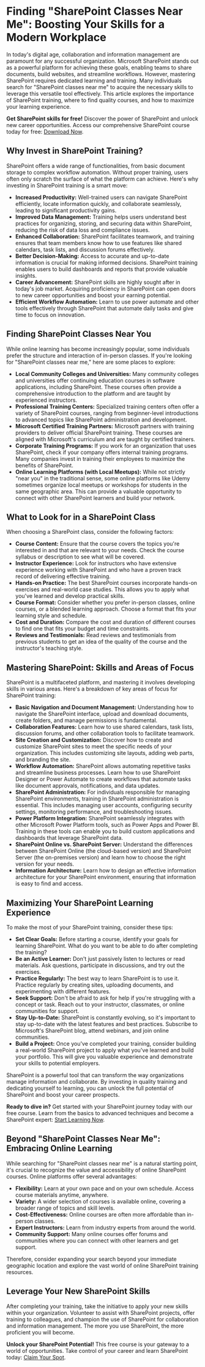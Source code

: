 # Finding "SharePoint Classes Near Me": Boosting Your Skills for a Modern Workplace

In today's digital age, collaboration and information management are paramount for any successful organization. Microsoft SharePoint stands out as a powerful platform for achieving these goals, enabling teams to share documents, build websites, and streamline workflows. However, mastering SharePoint requires dedicated learning and training. Many individuals search for "SharePoint classes near me" to acquire the necessary skills to leverage this versatile tool effectively. This article explores the importance of SharePoint training, where to find quality courses, and how to maximize your learning experience.

**Get SharePoint skills for free!** Discover the power of SharePoint and unlock new career opportunities. Access our comprehensive SharePoint course today for free: [Download Now](https://udemywork.com/sharepoint-classes-near-me).

## Why Invest in SharePoint Training?

SharePoint offers a wide range of functionalities, from basic document storage to complex workflow automation. Without proper training, users often only scratch the surface of what the platform can achieve. Here's why investing in SharePoint training is a smart move:

*   **Increased Productivity:** Well-trained users can navigate SharePoint efficiently, locate information quickly, and collaborate seamlessly, leading to significant productivity gains.
*   **Improved Data Management:** Training helps users understand best practices for organizing, storing, and securing data within SharePoint, reducing the risk of data loss and compliance issues.
*   **Enhanced Collaboration:** SharePoint facilitates teamwork, and training ensures that team members know how to use features like shared calendars, task lists, and discussion forums effectively.
*   **Better Decision-Making:** Access to accurate and up-to-date information is crucial for making informed decisions. SharePoint training enables users to build dashboards and reports that provide valuable insights.
*   **Career Advancement:** SharePoint skills are highly sought after in today's job market. Acquiring proficiency in SharePoint can open doors to new career opportunities and boost your earning potential.
*   **Efficient Workflow Automation:** Learn to use power automate and other tools effectively through SharePoint that automate daily tasks and give time to focus on innovation.

## Finding SharePoint Classes Near You

While online learning has become increasingly popular, some individuals prefer the structure and interaction of in-person classes. If you're looking for "SharePoint classes near me," here are some places to explore:

*   **Local Community Colleges and Universities:** Many community colleges and universities offer continuing education courses in software applications, including SharePoint. These courses often provide a comprehensive introduction to the platform and are taught by experienced instructors.
*   **Professional Training Centers:** Specialized training centers often offer a variety of SharePoint courses, ranging from beginner-level introductions to advanced topics like SharePoint administration and development.
*   **Microsoft Certified Training Partners:** Microsoft partners with training providers to deliver official SharePoint training. These courses are aligned with Microsoft's curriculum and are taught by certified trainers.
*   **Corporate Training Programs:** If you work for an organization that uses SharePoint, check if your company offers internal training programs. Many companies invest in training their employees to maximize the benefits of SharePoint.
*   **Online Learning Platforms (with Local Meetups):** While not strictly "near you" in the traditional sense, some online platforms like Udemy sometimes organize local meetups or workshops for students in the same geographic area. This can provide a valuable opportunity to connect with other SharePoint learners and build your network.

## What to Look for in a SharePoint Class

When choosing a SharePoint class, consider the following factors:

*   **Course Content:** Ensure that the course covers the topics you're interested in and that are relevant to your needs. Check the course syllabus or description to see what will be covered.
*   **Instructor Experience:** Look for instructors who have extensive experience working with SharePoint and who have a proven track record of delivering effective training.
*   **Hands-on Practice:** The best SharePoint courses incorporate hands-on exercises and real-world case studies. This allows you to apply what you've learned and develop practical skills.
*   **Course Format:** Consider whether you prefer in-person classes, online courses, or a blended learning approach. Choose a format that fits your learning style and schedule.
*   **Cost and Duration:** Compare the cost and duration of different courses to find one that fits your budget and time constraints.
*   **Reviews and Testimonials:** Read reviews and testimonials from previous students to get an idea of the quality of the course and the instructor's teaching style.

## Mastering SharePoint: Skills and Areas of Focus

SharePoint is a multifaceted platform, and mastering it involves developing skills in various areas. Here's a breakdown of key areas of focus for SharePoint training:

*   **Basic Navigation and Document Management:** Understanding how to navigate the SharePoint interface, upload and download documents, create folders, and manage permissions is fundamental.
*   **Collaboration Features:** Learn how to use shared calendars, task lists, discussion forums, and other collaboration tools to facilitate teamwork.
*   **Site Creation and Customization:** Discover how to create and customize SharePoint sites to meet the specific needs of your organization. This includes customizing site layouts, adding web parts, and branding the site.
*   **Workflow Automation:** SharePoint allows automating repetitive tasks and streamline business processes. Learn how to use SharePoint Designer or Power Automate to create workflows that automate tasks like document approvals, notifications, and data updates.
*   **SharePoint Administration:** For individuals responsible for managing SharePoint environments, training in SharePoint administration is essential. This includes managing user accounts, configuring security settings, monitoring performance, and troubleshooting issues.
*   **Power Platform Integration:** SharePoint seamlessly integrates with other Microsoft Power Platform tools, such as Power Apps and Power BI. Training in these tools can enable you to build custom applications and dashboards that leverage SharePoint data.
*   **SharePoint Online vs. SharePoint Server:** Understand the differences between SharePoint Online (the cloud-based version) and SharePoint Server (the on-premises version) and learn how to choose the right version for your needs.
*   **Information Architecture:** Learn how to design an effective information architecture for your SharePoint environment, ensuring that information is easy to find and access.

## Maximizing Your SharePoint Learning Experience

To make the most of your SharePoint training, consider these tips:

*   **Set Clear Goals:** Before starting a course, identify your goals for learning SharePoint. What do you want to be able to do after completing the training?
*   **Be an Active Learner:** Don't just passively listen to lectures or read materials. Ask questions, participate in discussions, and try out the exercises.
*   **Practice Regularly:** The best way to learn SharePoint is to use it. Practice regularly by creating sites, uploading documents, and experimenting with different features.
*   **Seek Support:** Don't be afraid to ask for help if you're struggling with a concept or task. Reach out to your instructor, classmates, or online communities for support.
*   **Stay Up-to-Date:** SharePoint is constantly evolving, so it's important to stay up-to-date with the latest features and best practices. Subscribe to Microsoft's SharePoint blog, attend webinars, and join online communities.
*   **Build a Project:** Once you've completed your training, consider building a real-world SharePoint project to apply what you've learned and build your portfolio. This will give you valuable experience and demonstrate your skills to potential employers.

SharePoint is a powerful tool that can transform the way organizations manage information and collaborate. By investing in quality training and dedicating yourself to learning, you can unlock the full potential of SharePoint and boost your career prospects.

**Ready to dive in?** Get started with your SharePoint journey today with our free course. Learn from the basics to advanced techniques and become a SharePoint expert: [Start Learning Now](https://udemywork.com/sharepoint-classes-near-me).

## Beyond "SharePoint Classes Near Me": Embracing Online Learning

While searching for "SharePoint classes near me" is a natural starting point, it's crucial to recognize the value and accessibility of online SharePoint courses. Online platforms offer several advantages:

*   **Flexibility:** Learn at your own pace and on your own schedule. Access course materials anytime, anywhere.
*   **Variety:** A wider selection of courses is available online, covering a broader range of topics and skill levels.
*   **Cost-Effectiveness:** Online courses are often more affordable than in-person classes.
*   **Expert Instructors:** Learn from industry experts from around the world.
*   **Community Support:** Many online courses offer forums and communities where you can connect with other learners and get support.

Therefore, consider expanding your search beyond your immediate geographic location and explore the vast world of online SharePoint training resources.

## Leverage Your New SharePoint Skills

After completing your training, take the initiative to apply your new skills within your organization. Volunteer to assist with SharePoint projects, offer training to colleagues, and champion the use of SharePoint for collaboration and information management. The more you use SharePoint, the more proficient you will become.

**Unlock your SharePoint Potential!** This free course is your gateway to a world of opportunities. Take control of your career and learn SharePoint today: [Claim Your Spot](https://udemywork.com/sharepoint-classes-near-me).
